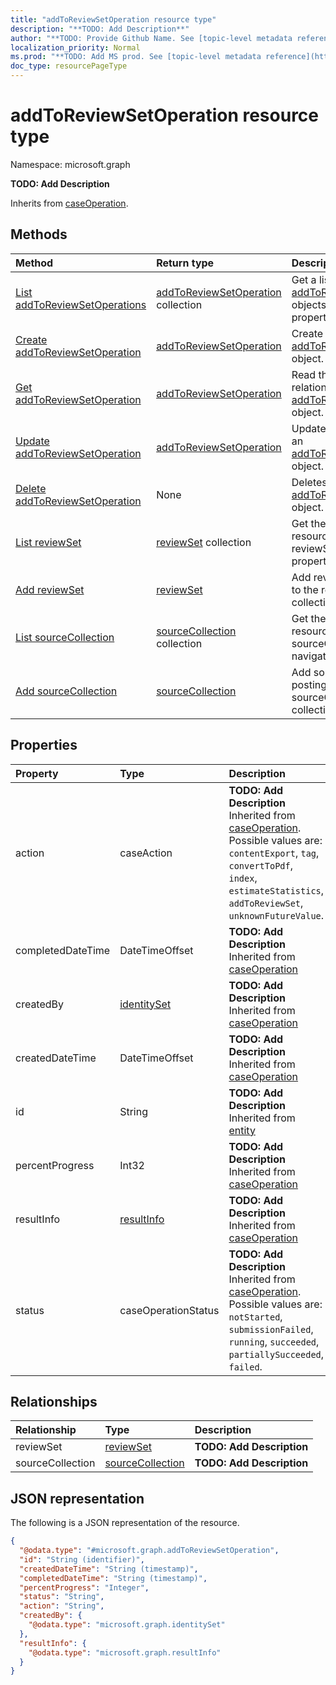 ```yaml
---
title: "addToReviewSetOperation resource type"
description: "**TODO: Add Description**"
author: "**TODO: Provide Github Name. See [topic-level metadata reference](https://msgo.azurewebsites.net/add/document/guidelines/metadata.html#topic-level-metadata)**"
localization_priority: Normal
ms.prod: "**TODO: Add MS prod. See [topic-level metadata reference](https://msgo.azurewebsites.net/add/document/guidelines/metadata.html#topic-level-metadata)**"
doc_type: resourcePageType
---
```


# addToReviewSetOperation resource type

Namespace: microsoft.graph

**TODO: Add Description**


Inherits from [caseOperation](../resources/caseoperation.md).

## Methods
|Method|Return type|Description|
|:---|:---|:---|
|[List addToReviewSetOperations](../api/addtoreviewsetoperation-list.md)|[addToReviewSetOperation](../resources/addtoreviewsetoperation.md) collection|Get a list of the [addToReviewSetOperation](../resources/addtoreviewsetoperation.md) objects and their properties.|
|[Create addToReviewSetOperation](../api/addtoreviewsetoperation-create.md)|[addToReviewSetOperation](../resources/addtoreviewsetoperation.md)|Create a new [addToReviewSetOperation](../resources/addtoreviewsetoperation.md) object.|
|[Get addToReviewSetOperation](../api/addtoreviewsetoperation-get.md)|[addToReviewSetOperation](../resources/addtoreviewsetoperation.md)|Read the properties and relationships of an [addToReviewSetOperation](../resources/addtoreviewsetoperation.md) object.|
|[Update addToReviewSetOperation](../api/addtoreviewsetoperation-update.md)|[addToReviewSetOperation](../resources/addtoreviewsetoperation.md)|Update the properties of an [addToReviewSetOperation](../resources/addtoreviewsetoperation.md) object.|
|[Delete addToReviewSetOperation](../api/addtoreviewsetoperation-delete.md)|None|Deletes an [addToReviewSetOperation](../resources/addtoreviewsetoperation.md) object.|
|[List reviewSet](../api/addtoreviewsetoperation-list-reviewset.md)|[reviewSet](../resources/reviewset.md) collection|Get the reviewSet resources from the reviewSet navigation property.|
|[Add reviewSet](../api/addtoreviewsetoperation-post-reviewset.md)|[reviewSet](../resources/reviewset.md)|Add reviewSet by posting to the reviewSet collection.|
|[List sourceCollection](../api/addtoreviewsetoperation-list-sourcecollection.md)|[sourceCollection](../resources/sourcecollection.md) collection|Get the sourceCollection resources from the sourceCollection navigation property.|
|[Add sourceCollection](../api/addtoreviewsetoperation-post-sourcecollection.md)|[sourceCollection](../resources/sourcecollection.md)|Add sourceCollection by posting to the sourceCollection collection.|

## Properties
|Property|Type|Description|
|:---|:---|:---|
|action|caseAction|**TODO: Add Description** Inherited from [caseOperation](../resources/caseoperation.md). Possible values are: `contentExport`, `tag`, `convertToPdf`, `index`, `estimateStatistics`, `addToReviewSet`, `unknownFutureValue`.|
|completedDateTime|DateTimeOffset|**TODO: Add Description** Inherited from [caseOperation](../resources/caseoperation.md)|
|createdBy|[identitySet](../resources/identityset.md)|**TODO: Add Description** Inherited from [caseOperation](../resources/caseoperation.md)|
|createdDateTime|DateTimeOffset|**TODO: Add Description** Inherited from [caseOperation](../resources/caseoperation.md)|
|id|String|**TODO: Add Description** Inherited from [entity](../resources/entity.md)|
|percentProgress|Int32|**TODO: Add Description** Inherited from [caseOperation](../resources/caseoperation.md)|
|resultInfo|[resultInfo](../resources/resultinfo.md)|**TODO: Add Description** Inherited from [caseOperation](../resources/caseoperation.md)|
|status|caseOperationStatus|**TODO: Add Description** Inherited from [caseOperation](../resources/caseoperation.md). Possible values are: `notStarted`, `submissionFailed`, `running`, `succeeded`, `partiallySucceeded`, `failed`.|

## Relationships
|Relationship|Type|Description|
|:---|:---|:---|
|reviewSet|[reviewSet](../resources/reviewset.md)|**TODO: Add Description**|
|sourceCollection|[sourceCollection](../resources/sourcecollection.md)|**TODO: Add Description**|

## JSON representation
The following is a JSON representation of the resource.
<!-- {
  "blockType": "resource",
  "keyProperty": "id",
  "@odata.type": "microsoft.graph.addToReviewSetOperation",
  "baseType": "microsoft.graph.caseOperation",
  "openType": false
}
-->
``` json
{
  "@odata.type": "#microsoft.graph.addToReviewSetOperation",
  "id": "String (identifier)",
  "createdDateTime": "String (timestamp)",
  "completedDateTime": "String (timestamp)",
  "percentProgress": "Integer",
  "status": "String",
  "action": "String",
  "createdBy": {
    "@odata.type": "microsoft.graph.identitySet"
  },
  "resultInfo": {
    "@odata.type": "microsoft.graph.resultInfo"
  }
}
```


